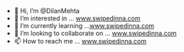 - 👋 Hi, I’m @DilanMehta
- 👀 I’m interested in ... www.swipedinna.com
- 🌱 I’m currently learning ...www.swipedinna.com
- 💞️ I’m looking to collaborate on ... www.swipedinna.com
- 📫 How to reach me ... www.swipedinna.com

<!---
www.swipedinna.com
--->

